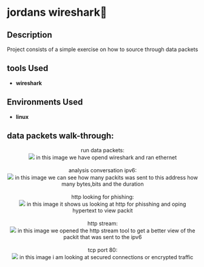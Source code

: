 <h1>jordans wireshark🦈</h1>

<h2>Description</h2>
Project consists of a simple exercise on how to source through data packets 
<br />


<h2>tools Used</h2>

- <b>wireshark</b> 

<h2>Environments Used </h2>

- <b>linux</b> 

<h2>data packets walk-through:</h2>

<p align="center">
run data packets: <br/>
<img src="https://github.com/user-attachments/assets/d1bf0d7b-8f55-431b-9333-764bf537f62a" /> 
in this image we have opend wireshark and ran ethernet 
<br />
<br />
analysis conversation ipv6:  <br/>
<img src="https://github.com/user-attachments/assets/2fb2ecb6-ecee-44d6-917e-b578c564c576" /> 
in this image we can see how many packits was sent to this address how many bytes,bits and the duration 
<br />
<br />
http looking for phishing: <br/>
<img src="https://github.com/user-attachments/assets/ea90e8e4-e20c-43a3-9056-b2ab484d416d" /> 
in this image it shows us looking at http for phisshing and oping hypertext to view packit 
<br />
<br />
http stream:  <br/>
<img src="https://github.com/user-attachments/assets/2c3e02b3-9f6b-4a19-967b-ac30997b251b" /> 
in this image we opened the http stream tool to get a better view of the packit that was sent to the ipv6 
 <br />
<br />
tcp port 80:  <br/>
<img src="https://github.com/user-attachments/assets/cbdeef25-5e04-44a5-aff0-af598a35981c" /> 
in this image i am looking at secured connections or encrypted traffic 
 <br />
<br />


<!--
 ```diff
- text in red
+ text in green
! text in orange
# text in gray
@@ text in purple (and bold)@@
```
--!>

